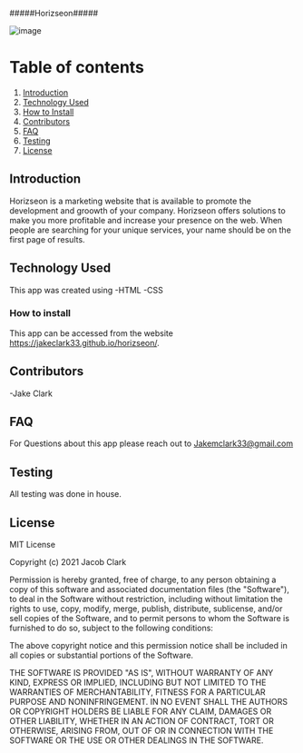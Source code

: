 #####Horizseon#####

![image](https://user-images.githubusercontent.com/84428608/139167627-cf413462-c558-40e8-a739-6f0ee5d575ff.png)



# Table of contents
1. [Introduction](#introduction)
2. [Technology Used](#technologyused)
3. [How to Install](#howtoinstall)
4. [Contributors ](#contributors)
5. [FAQ](#faq)
3. [Testing](#testing)
3. [License](#license)

## Introduction 
Horizseon is a marketing website that is available to promote the development and groowth of your company. Horizseon offers solutions to make you more profitable and increase your presence on the web. When people are searching for your unique services, your name should be on the first page of results. 

## Technology Used
This app was created using
-HTML
-CSS



### How to install
This app can be accessed from the website https://jakeclark33.github.io/horizseon/. 


## Contributors

-Jake Clark

## FAQ

For Questions about this app please reach out to Jakemclark33@gmail.com

## Testing

All testing was done in house.
## License

MIT License

Copyright (c) 2021 Jacob Clark

Permission is hereby granted, free of charge, to any person obtaining
a copy of this software and associated documentation files (the
"Software"), to deal in the Software without restriction, including
without limitation the rights to use, copy, modify, merge, publish,
distribute, sublicense, and/or sell copies of the Software, and to
permit persons to whom the Software is furnished to do so, subject to
the following conditions:

The above copyright notice and this permission notice shall be
included in all copies or substantial portions of the Software.

THE SOFTWARE IS PROVIDED "AS IS", WITHOUT WARRANTY OF ANY KIND,
EXPRESS OR IMPLIED, INCLUDING BUT NOT LIMITED TO THE WARRANTIES OF
MERCHANTABILITY, FITNESS FOR A PARTICULAR PURPOSE AND
NONINFRINGEMENT. IN NO EVENT SHALL THE AUTHORS OR COPYRIGHT HOLDERS BE
LIABLE FOR ANY CLAIM, DAMAGES OR OTHER LIABILITY, WHETHER IN AN ACTION
OF CONTRACT, TORT OR OTHERWISE, ARISING FROM, OUT OF OR IN CONNECTION
WITH THE SOFTWARE OR THE USE OR OTHER DEALINGS IN THE SOFTWARE.
